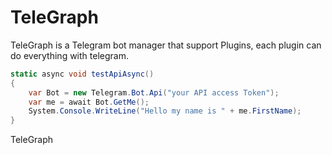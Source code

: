 # TeleGraph
TeleGraph is a Telegram bot manager that support Plugins, each plugin can do everything with telegram.

```csharp
static async void testApiAsync()
{
    var Bot = new Telegram.Bot.Api("your API access Token");
    var me = await Bot.GetMe();
    System.Console.WriteLine("Hello my name is " + me.FirstName);
}
```
TeleGraph
